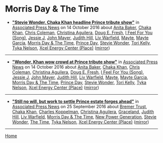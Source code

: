 # Morris Day & The Time

 - [**"Stevie Wonder, Chaka Khan headline Prince tribute show"**](https://www.apnews.com/776650efcc1b4b3997f8af7b73f4e16c) in [Associated Press News](https://www.apnews.com/) on 14 October 2016 about [Anita Baker](https://bjmdotnet.github.io/pr1nc3/topics/anita-baker/), [Chaka Khan](https://bjmdotnet.github.io/pr1nc3/topics/chaka-khan/), [Chris Coleman](https://bjmdotnet.github.io/pr1nc3/topics/chris-coleman/), [Christina Aguilera](https://bjmdotnet.github.io/pr1nc3/topics/christina-aguilera/), [Doug E. Fresh](https://bjmdotnet.github.io/pr1nc3/topics/doug-e-fresh/), [I Feel For You (Song)](https://bjmdotnet.github.io/pr1nc3/topics/song/i-feel-for-you/), [Jessie J](https://bjmdotnet.github.io/pr1nc3/topics/jessie-j/), [John Mayer](https://bjmdotnet.github.io/pr1nc3/topics/john-mayer/), [Judith Hill](https://bjmdotnet.github.io/pr1nc3/topics/judith-hill/), [Liv Warfield](https://bjmdotnet.github.io/pr1nc3/topics/liv-warfield/), [Mayte](https://bjmdotnet.github.io/pr1nc3/topics/mayte/), [Mayte Garcia](https://bjmdotnet.github.io/pr1nc3/topics/mayte-garcia/), [Morris Day & The Time](https://bjmdotnet.github.io/pr1nc3/topics/morris-day-the-time/), [Prince Day](https://bjmdotnet.github.io/pr1nc3/topics/prince-day/), [Stevie Wonder](https://bjmdotnet.github.io/pr1nc3/topics/stevie-wonder/), [Tori Kelly](https://bjmdotnet.github.io/pr1nc3/topics/tori-kelly/), [Tyka Nelson](https://bjmdotnet.github.io/pr1nc3/topics/tyka-nelson/), [Xcel Energy Center (Place)](https://bjmdotnet.github.io/pr1nc3/topics/place/xcel-energy-center/) ([mirror](https://web.archive.org/web/*/https://www.apnews.com/776650efcc1b4b3997f8af7b73f4e16c))

----

 - [**"Wonder, Khan wow crowd at Prince tribute show"**](https://www.apnews.com/0f0e837095fd4116aaaffee4cf83329b) in [Associated Press News](https://www.apnews.com/) on 14 October 2016 about [Anita Baker](https://bjmdotnet.github.io/pr1nc3/topics/anita-baker/), [Chaka Khan](https://bjmdotnet.github.io/pr1nc3/topics/chaka-khan/), [Chris Coleman](https://bjmdotnet.github.io/pr1nc3/topics/chris-coleman/), [Christina Aguilera](https://bjmdotnet.github.io/pr1nc3/topics/christina-aguilera/), [Doug E. Fresh](https://bjmdotnet.github.io/pr1nc3/topics/doug-e-fresh/), [I Feel For You (Song)](https://bjmdotnet.github.io/pr1nc3/topics/song/i-feel-for-you/), [Jessie J](https://bjmdotnet.github.io/pr1nc3/topics/jessie-j/), [John Mayer](https://bjmdotnet.github.io/pr1nc3/topics/john-mayer/), [Judith Hill](https://bjmdotnet.github.io/pr1nc3/topics/judith-hill/), [Liv Warfield](https://bjmdotnet.github.io/pr1nc3/topics/liv-warfield/), [Mayte](https://bjmdotnet.github.io/pr1nc3/topics/mayte/), [Mayte Garcia](https://bjmdotnet.github.io/pr1nc3/topics/mayte-garcia/), [Morris Day & The Time](https://bjmdotnet.github.io/pr1nc3/topics/morris-day-the-time/), [Prince Day](https://bjmdotnet.github.io/pr1nc3/topics/prince-day/), [Stevie Wonder](https://bjmdotnet.github.io/pr1nc3/topics/stevie-wonder/), [Tori Kelly](https://bjmdotnet.github.io/pr1nc3/topics/tori-kelly/), [Tyka Nelson](https://bjmdotnet.github.io/pr1nc3/topics/tyka-nelson/), [Xcel Energy Center (Place)](https://bjmdotnet.github.io/pr1nc3/topics/place/xcel-energy-center/) ([mirror](https://web.archive.org/web/*/https://www.apnews.com/0f0e837095fd4116aaaffee4cf83329b))

----

 - [**"Still no will, but work to settle Prince estate forges ahead"**](https://apnews.com/e2669a78b7dd4d8fb5c6e743d4acc29d) in [Associated Press News](https://www.apnews.com/) on 25 September 2016 about [Bremer Trust](https://bjmdotnet.github.io/pr1nc3/topics/bremer-trust/), [Chaka Khan](https://bjmdotnet.github.io/pr1nc3/topics/chaka-khan/), [Charles Koppelman](https://bjmdotnet.github.io/pr1nc3/topics/charles-koppelman/), [Christina Aguilera](https://bjmdotnet.github.io/pr1nc3/topics/christina-aguilera/), [Graceland](https://bjmdotnet.github.io/pr1nc3/topics/graceland/), [Judith Hill](https://bjmdotnet.github.io/pr1nc3/topics/judith-hill/), [Liv Warfield](https://bjmdotnet.github.io/pr1nc3/topics/liv-warfield/), [Morris Day & The Time](https://bjmdotnet.github.io/pr1nc3/topics/morris-day-the-time/), [New Power Generation](https://bjmdotnet.github.io/pr1nc3/topics/new-power-generation/), [Stevie Wonder](https://bjmdotnet.github.io/pr1nc3/topics/stevie-wonder/), [The Time](https://bjmdotnet.github.io/pr1nc3/topics/the-time/), [Tyka Nelson](https://bjmdotnet.github.io/pr1nc3/topics/tyka-nelson/), [Xcel Energy Center (Place)](https://bjmdotnet.github.io/pr1nc3/topics/place/xcel-energy-center/) ([mirror](https://web.archive.org/web/*/https://apnews.com/e2669a78b7dd4d8fb5c6e743d4acc29d))

----

[Home](../)
